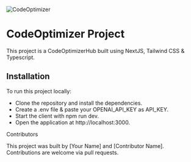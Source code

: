![CodeOptimizer](https://codeoptimizer.vercel.app/codeoptimizerimg.jpeg)
# CodeOptimizer Project

This project is a CodeOptimizerHub built using NextJS, Tailwind CSS & Typescript.

## Installation

To run this project locally:

- Clone the repository and install the dependencies.
- Create a .env file & paste your OPENAI_API_KEY as API_KEY.
- Start the client with npm run dev.
- Open the application at http://localhost:3000.

Contributors

This project was built by [Your Name] and [Contributor Name]. Contributions are welcome via pull requests.
